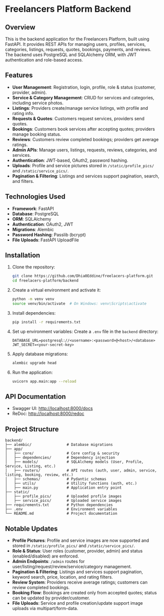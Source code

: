 # Freelancers Platform Backend

## Overview
This is the backend application for the Freelancers Platform, built using FastAPI. It provides REST APIs for managing users, profiles, services, categories, listings, requests, quotes, bookings, payments, and reviews. The backend uses PostgreSQL and SQLAlchemy ORM, with JWT authentication and role-based access.

## Features
- **User Management**: Registration, login, profile, role & status (customer, provider, admin).
- **Service & Category Management**: CRUD for services and categories, including service photos.
- **Listings**: Providers create/manage service listings, with profile and rating info.
- **Requests & Quotes**: Customers request services, providers send quotes.
- **Bookings**: Customers book services after accepting quotes; providers manage booking status.
- **Reviews**: Customers review completed bookings; providers get average ratings.
- **Admin APIs**: Manage users, listings, requests, reviews, categories, and services.
- **Authentication**: JWT-based, OAuth2, password hashing.
- **Uploads**: Profile and service pictures stored in `/static/profile_pics/` and `/static/service_pics/`.
- **Pagination & Filtering**: Listings and services support pagination, search, and filters.

## Technologies Used
- **Framework**: FastAPI
- **Database**: PostgreSQL
- **ORM**: SQLAlchemy
- **Authentication**: OAuth2, JWT
- **Migrations**: Alembic
- **Password Hashing**: Passlib (bcrypt)
- **File Uploads**: FastAPI UploadFile

## Installation

1. Clone the repository:
   ```bash
   git clone https://github.com/Dhia0Eddine/freelacers-platform.git
   cd freelacers-platform/backend
   ```

2. Create a virtual environment and activate it:
   ```bash
   python -m venv venv
   source venv/bin/activate  # On Windows: venv\Scripts\activate
   ```

3. Install dependencies:
   ```bash
   pip install -r requirements.txt
   ```

4. Set up environment variables:
   Create a `.env` file in the `backend` directory:
   ```env
   DATABASE_URL=postgresql://<username>:<password>@<host>/<database>
   JWT_SECRET=<your-secret-key>
   ```

5. Apply database migrations:
   ```bash
   alembic upgrade head
   ```

6. Run the application:
   ```bash
   uvicorn app.main:app --reload
   ```

## API Documentation

- Swagger UI: [http://localhost:8000/docs](http://localhost:8000/docs)
- ReDoc: [http://localhost:8000/redoc](http://localhost:8000/redoc)

## Project Structure

```
backend/
├── alembic/                # Database migrations
├── app/
│   ├── core/               # Core config & security
│   ├── dependencies/       # Dependency injection
│   ├── models/             # SQLAlchemy models (User, Profile, Service, Listing, etc.)
│   ├── routers/            # API routes (auth, user, admin, service, listing, booking, review, etc.)
│   ├── schemas/            # Pydantic schemas
│   ├── utils/              # Utility functions (auth, etc.)
│   ├── main.py             # Application entry point
├── static/
│   ├── profile_pics/       # Uploaded profile images
│   ├── service_pics/       # Uploaded service images
├── requirements.txt        # Python dependencies
├── .env                    # Environment variables
└── README.md               # Project documentation
```

## Notable Updates

- **Profile Pictures**: Profile and service images are now supported and stored in `/static/profile_pics/` and `/static/service_pics/`.
- **Role & Status**: User roles (customer, provider, admin) and status (enabled/disabled) are enforced.
- **Admin Endpoints**: `/admin` routes for user/listing/request/review/service/category management.
- **Pagination & Filtering**: Listings and services support pagination, keyword search, price, location, and rating filters.
- **Review System**: Providers receive average ratings; customers can review completed bookings.
- **Booking Flow**: Bookings are created only from accepted quotes; status can be updated by provider/customer.
- **File Uploads**: Service and profile creation/update support image uploads via multipart/form-data.

